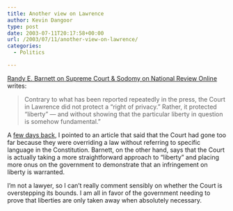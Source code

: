 ```yaml
---
title: Another view on Lawrence
author: Kevin Dangoor
type: post
date: 2003-07-11T20:17:58+00:00
url: /2003/07/11/another-view-on-lawrence/
categories:
  - Politics

---
```

[Randy E. Barnett on Supreme Court & Sodomy on National Review Online][1] writes:

> Contrary to what has been reported repeatedly in the press, the Court in Lawrence did not protect a &#8220;right of privacy.&#8221; Rather, it protected &#8220;liberty&#8221; — and without showing that the particular liberty in question is somehow fundamental.&#8221;

A [few days back][2], I pointed to an article that said that the Court had gone too far because they were overriding a law without referring to specific language in the Constitution. Barnett, on the other hand, says that the Court is actually taking a more straightforward approach to &#8220;liberty&#8221; and placing more onus on the government to demonstrate that an infringement on liberty is warranted.

I&#8217;m not a lawyer, so I can&#8217;t really comment sensibly on whether the Court is overstepping its bounds. I am all in favor of the government needing to prove that liberties are only taken away when absolutely necessary.

 [1]: http://www.nationalreview.com/comment/comment-barnett071003.asp "Randy E. Barnett on Supreme Court & Sodomy on National Review Online"
 [2]: http://www.blueskyonmars.com/archives/2003_07_03.html#000914